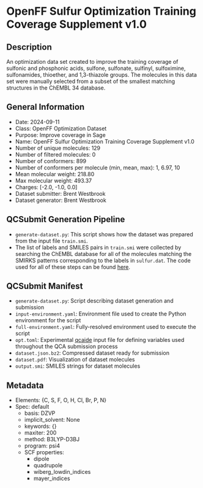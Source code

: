 # OpenFF Sulfur Optimization Training Coverage Supplement v1.0

## Description

An optimization data set created to improve the training coverage of sulfonic
and phosphonic acids, sulfone, sulfonate, sulfinyl, sulfoximine, sulfonamides,
thioether, and 1,3-thiazole groups. The molecules in this data set were manually
selected from a subset of the smallest matching structures in the ChEMBL 34
database.

## General Information

* Date: 2024-09-11
* Class: OpenFF Optimization Dataset
* Purpose: Improve coverage in Sage
* Name: OpenFF Sulfur Optimization Training Coverage Supplement v1.0
* Number of unique molecules: 129
* Number of filtered molecules: 0
* Number of conformers: 899
* Number of conformers per molecule (min, mean, max): 1, 6.97, 10
* Mean molecular weight: 218.80
* Max molecular weight: 493.37
* Charges: [-2.0, -1.0, 0.0]
* Dataset submitter: Brent Westbrook
* Dataset generator: Brent Westbrook

## QCSubmit Generation Pipeline

* `generate-dataset.py`: This script shows how the dataset was prepared from the
  input file `train.smi`.
* The list of labels and SMILES pairs in `train.smi` were collected by searching
  the ChEMBL database for all of the molecules matching the SMIRKS patterns
  corresponding to the labels in `sulfur.dat`. The code used for all of these
  steps can be found
  [here](https://github.com/ntBre/curato/tree/64261e2261e5b3109223c7fbe8ef5d866937fd13).

## QCSubmit Manifest

* `generate-dataset.py`: Script describing dataset generation and submission
* `input-environment.yaml`: Environment file used to create the Python environment for the script
* `full-environment.yaml`: Fully-resolved environment used to execute the script
* `opt.toml`: Experimental [qcaide](https://github.com/ntBre/qcaide) input file
  for defining variables used throughout the QCA submission process
* `dataset.json.bz2`: Compressed dataset ready for submission
* `dataset.pdf`: Visualization of dataset molecules
* `output.smi`: SMILES strings for dataset molecules

## Metadata

* Elements: {C, S, F, O, H, Cl, Br, P, N}
* Spec: default
	* basis: DZVP
	* implicit_solvent: None
	* keywords: {}
	* maxiter: 200
	* method: B3LYP-D3BJ
	* program: psi4
	* SCF properties:
		* dipole
		* quadrupole
		* wiberg_lowdin_indices
		* mayer_indices
